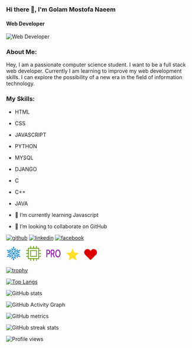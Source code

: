 ### Hi there 👋, I'm Golam Mostofa Naeem
#### Web Developer
![Web Developer](https://scontent.fdac140-1.fna.fbcdn.net/v/t39.30808-6/259624688_1809483159439523_2835287963297450755_n.jpg?_nc_cat=106&ccb=1-5&_nc_sid=09cbfe&_nc_eui2=AeHHo6Myywa2-fE_MFfyfsYqSr2QOt6XBghKvZA63pcGCLqCw0aZ6CvlqnHmJ7FzEdbvEtEqyAMVtJcMbqWroxAu&_nc_ohc=kWIXRwHH5tsAX_bWq4f&_nc_ht=scontent.fdac140-1.fna&oh=00_AT-oVB7Zb386TsRq0xqpzUirBebfS5gJ-FtNUxOq08DbzA&oe=626F73AB)
### About Me:
Hey, I am a passionate computer science student. I want to be a full stack web developer. Currently I am learning to improve my web development skills. I can explore the possibility of a new era in the field of information technology.
### My Skills:
 - HTML
 - CSS 
 - JAVASCRIPT
 - PYTHON
 - MYSQL
 - DJANGO
 - C
 - C++
 - JAVA

- 🌱 I’m currently learning Javascript 
- 👯 I’m looking to collaborate on GitHub 


[<img src='https://cdn.jsdelivr.net/npm/simple-icons@3.0.1/icons/github.svg' alt='github' height='40'>](https://github.com/Naeem118)  [<img src='https://cdn.jsdelivr.net/npm/simple-icons@3.0.1/icons/linkedin.svg' alt='linkedin' height='40'>](https://www.linkedin.com/in/golam-mostofa-a427161a9/)  [<img src='https://cdn.jsdelivr.net/npm/simple-icons@3.0.1/icons/facebook.svg' alt='facebook' height='40'>](https://www.facebook.com/100011335693037)  

<a href='https://archiveprogram.github.com/'><img src='https://raw.githubusercontent.com/acervenky/animated-github-badges/master/assets/acbadge.gif' width='40' height='40'></a> <a href='https://docs.github.com/en/developers'><img src='https://raw.githubusercontent.com/acervenky/animated-github-badges/master/assets/devbadge.gif' width='40' height='40'></a> <a href='https://github.com/pricing'><img src='https://raw.githubusercontent.com/acervenky/animated-github-badges/master/assets/pro.gif' width='40' height='40'></a> <a href='https://stars.github.com/'><img src='https://raw.githubusercontent.com/acervenky/animated-github-badges/master/assets/starbadge.gif' width='35' height='35'></a> <a href='https://docs.github.com/en/github/supporting-the-open-source-community-with-github-sponsors'><img src='https://raw.githubusercontent.com/acervenky/animated-github-badges/master/assets/sponsorbadge.gif' width='35' height='35'></a> 

[![trophy](https://github-profile-trophy.vercel.app/?username=Naeem118)](https://github.com/ryo-ma/github-profile-trophy)

[![Top Langs](https://github-readme-stats.vercel.app/api/top-langs/?username=Naeem118)](https://github.com/anuraghazra/github-readme-stats)

![GitHub stats](https://github-readme-stats.vercel.app/api?username=Naeem118&show_icons=true&count_private=true)  

![GitHub Activity Graph](https://activity-graph.herokuapp.com/graph?username=Naeem118)  

![GitHub metrics](https://metrics.lecoq.io/Naeem118)  

![GitHub streak stats](https://github-readme-streak-stats.herokuapp.com/?user=Naeem118)  

![Profile views](https://gpvc.arturio.dev/Naeem118)  
